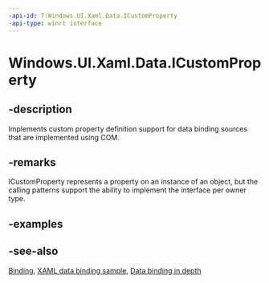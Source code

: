 ```yaml
---
-api-id: T:Windows.UI.Xaml.Data.ICustomProperty
-api-type: winrt interface
---
```


<!-- Interface syntax.
public interface ICustomProperty : 
-->

# Windows.UI.Xaml.Data.ICustomProperty

## -description
Implements custom property definition support for data binding sources that are implemented using COM.



## -remarks
ICustomProperty represents a property on an instance of an object, but the calling patterns support the ability to implement the interface per owner type.

## -examples

## -see-also
[Binding](binding.md), [XAML data binding sample](https://github.com/Microsoft/Windows-universal-samples/tree/master/Samples/XamlBind), [Data binding in depth](/windows/uwp/data-binding/data-binding-in-depth)
